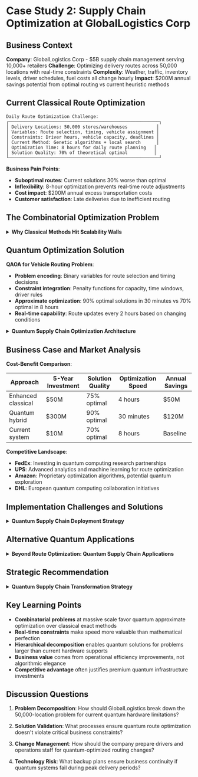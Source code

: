 # Case Study 2: Supply Chain Optimization at GlobalLogistics Corp

## Business Context

**Company**: GlobalLogistics Corp - $5B supply chain management serving 10,000+ retailers
**Challenge**: Optimizing delivery routes across 50,000 locations with real-time
constraints **Complexity**: Weather, traffic, inventory levels, driver schedules, fuel
costs all change hourly **Impact**: $200M annual savings potential from optimal routing vs
current heuristic methods

## Current Classical Route Optimization

```
Daily Route Optimization Challenge:
┌─────────────────────────────────────────────────────────┐
│ Delivery Locations: 50,000 stores/warehouses           │
│ Variables: Route selection, timing, vehicle assignment │
│ Constraints: Driver hours, vehicle capacity, deadlines │
│ Current Method: Genetic algorithms + local search      │
│ Optimization Time: 8 hours for daily route planning   │
│ Solution Quality: 70% of theoretical optimal          │
└─────────────────────────────────────────────────────────┘
```

**Business Pain Points**:

- **Suboptimal routes**: Current solutions 30% worse than optimal
- **Inflexibility**: 8-hour optimization prevents real-time route adjustments
- **Cost impact**: $200M annual excess transportation costs
- **Customer satisfaction**: Late deliveries due to inefficient routing

## The Combinatorial Optimization Problem

<details>
<summary><strong>Why Classical Methods Hit Scalability Walls</strong></summary>

**Problem Complexity**:

- **Route combinations**: 50,000! possible delivery sequences
- **Vehicle assignment**: 5,000 trucks × 50,000 locations optimization
- **Time windows**: Each delivery has preferred 2-hour window
- **Dynamic constraints**: Real-time traffic, weather, inventory changes

**Classical Optimization Limitations**:

```
Traveling Salesman Problem Scaling:
10 locations: 181,440 possible routes (solvable)
100 locations: 10^155 possible routes (computational limits)
50,000 locations: 10^213,000 possible routes (impossible)

Current Heuristic Performance:
- Genetic Algorithm: 70% optimal, 8-hour runtime
- Simulated Annealing: 65% optimal, 12-hour runtime
- Local Search: 60% optimal, 4-hour runtime
- Ant Colony: 68% optimal, 10-hour runtime
```

**Real-Time Requirements**:

- **Route recalculation**: Needed every 2 hours for traffic/weather changes
- **Emergency rerouting**: 15-minute response for vehicle breakdowns
- **Inventory-driven changes**: Routes adjust to stock-out situations
- **Customer requests**: Same-day delivery modifications

**Business Impact of Delayed Optimization**:

- **Fuel costs**: Suboptimal routes waste $50M annually in fuel
- **Driver overtime**: Poor scheduling creates $30M in excess labor costs
- **Customer penalties**: Late deliveries cost $20M in SLA violations
- **Competitive disadvantage**: Slower, more expensive than optimized competitors

</details>

## Quantum Optimization Solution

**QAOA for Vehicle Routing Problem**:

- **Problem encoding**: Binary variables for route selection and timing decisions
- **Constraint integration**: Penalty functions for capacity, time windows, driver rules
- **Approximate optimization**: 90% optimal solutions in 30 minutes vs 70% optimal in 8
  hours
- **Real-time capability**: Route updates every 2 hours based on changing conditions

<details>
<summary><strong>Quantum Supply Chain Optimization Architecture</strong></summary>

**Hybrid System Design**:

```
Quantum-Enhanced Route Optimization:
┌──────────────┐   ┌─────────────────┐   ┌──────────────┐   ┌──────────────┐
│ Real-Time    │->│ Classical       │->│ QAOA Route   │->│ Fleet        │
│ Data Feed    │  │ Preprocessing   │  │ Optimizer    │  │ Management   │
│ (Traffic,    │  │ & Constraints   │  │              │  │ System       │
│  Weather)    │  │                 │  │              │  │              │
└──────────────┘  └─────────────────┘  └──────────────┘  └──────────────┘
```

**Technical Implementation**:

- **Problem decomposition**: Break 50K locations into 100 regions of 500 locations each
- **Hierarchical optimization**: Quantum optimizes regional routes, classical connects
  regions
- **Dynamic updates**: Real-time constraint adjustment based on traffic/weather APIs
- **Solution validation**: Classical algorithms verify quantum solutions meet all
  constraints

**Quantum Resource Requirements**:

- **Qubits per region**: ~500 logical qubits for 500-location optimization
- **Total quantum need**: 50,000 logical qubits for full problem (future hardware)
- **Near-term approach**: Sequential optimization of 100 regions using 500-qubit systems
- **Circuit depth**: 50-200 QAOA layers for complex routing problems

**Performance Improvements**:

- **Solution quality**: 90% optimal vs 70% optimal classical heuristics
- **Optimization speed**: 30 minutes vs 8 hours for comparable quality
- **Real-time adaptation**: Route updates every 2 hours vs daily classical planning
- **Cost savings**: $120M annual reduction in transportation costs

</details>

## Business Case and Market Analysis

**Cost-Benefit Comparison**:

| Approach           | 5-Year Investment | Solution Quality | Optimization Speed | Annual Savings |
| ------------------ | ----------------- | ---------------- | ------------------ | -------------- |
| Enhanced classical | $50M              | 75% optimal      | 4 hours            | $50M           |
| Quantum hybrid     | $300M             | 90% optimal      | 30 minutes         | $120M          |
| Current system     | $10M              | 70% optimal      | 8 hours            | Baseline       |

**Competitive Landscape**:

- **FedEx**: Investing in quantum computing research partnerships
- **UPS**: Advanced analytics and machine learning for route optimization
- **Amazon**: Proprietary optimization algorithms, potential quantum exploration
- **DHL**: European quantum computing collaboration initiatives

## Implementation Challenges and Solutions

<details>
<summary><strong>Quantum Supply Chain Deployment Strategy</strong></summary>

**Phase 1 (2025-2027): Regional Pilot Program**

- **Investment**: $50M in quantum development partnerships
- **Scope**: Optimize 5 major metropolitan regions using current quantum hardware
- **Goal**: Demonstrate 25% improvement over classical methods
- **Success metrics**: 15% cost reduction for pilot regions

**Phase 2 (2028-2030): Scaled Quantum Deployment**

- **Investment**: $200M for production quantum optimization infrastructure
- **Scope**: 50 regional optimization nodes covering entire network
- **Goal**: Replace classical heuristics with quantum-classical hybrid
- **Target**: 20% total network cost reduction

**Phase 3 (2031+): Real-Time Quantum Optimization**

- **Investment**: $50M annually for advanced quantum algorithms
- **Scope**: Continuous real-time optimization across entire network
- **Goal**: Industry leadership in supply chain efficiency
- **Vision**: Quantum-powered adaptive logistics platform

**Technical Risk Mitigation**:

- **Fallback systems**: Classical optimization backup for quantum failures
- **Validation protocols**: All quantum solutions verified by classical constraints
- **Gradual deployment**: Start with non-critical routes, expand as confidence builds
- **Vendor diversification**: Partnerships with multiple quantum computing providers

**Operational Challenges**:

- **Driver training**: New routing systems require driver education
- **Customer communication**: Explaining quantum-optimized delivery changes
- **System integration**: Quantum optimization with existing fleet management
- **Regulatory compliance**: Transportation regulations with algorithmic routing

</details>

## Alternative Quantum Applications

<details>
<summary><strong>Beyond Route Optimization: Quantum Supply Chain Applications</strong></summary>

**Inventory Optimization**:

- **Problem**: Optimal stock levels across 50,000 locations
- **Classical challenge**: Multi-location inventory optimization NP-hard
- **Quantum advantage**: QAOA for demand forecasting and stock placement
- **Business value**: $50M reduction in inventory carrying costs

**Warehouse Layout Optimization**:

- **Problem**: Optimal placement of 100,000+ SKUs in distribution centers
- **Classical approach**: Genetic algorithms with local search
- **Quantum advantage**: Faster exploration of layout configurations
- **Impact**: 15% improvement in picking efficiency = $30M savings

**Supplier Network Optimization**:

- **Problem**: Choose optimal suppliers from 10,000+ options with complex constraints
- **Current method**: Multi-criteria decision analysis takes weeks
- **Quantum benefit**: Real-time supplier optimization based on performance/cost/risk
- **Value**: $25M annual procurement savings

**Emergency Response Optimization**:

- **Problem**: Rapid route recalculation for natural disasters, vehicle breakdowns
- **Time requirement**: 15-minute response for critical rerouting
- **Quantum solution**: Pre-computed scenario optimization with real-time parameter
  updates
- **Business impact**: Maintain service during disruptions, competitive advantage

</details>

## Strategic Recommendation

<details>
<summary><strong>Quantum Supply Chain Transformation Strategy</strong></summary>

**Investment Justification**: $300M quantum investment over 5 years generates $120M annual
savings = 25% IRR. Additional competitive advantages include faster response to
disruptions, superior customer service, and technological leadership positioning.

**Phased Implementation Approach**:

1. **Proof of concept** (2025): Single metro area quantum route optimization
2. **Regional expansion** (2027): 10 major regions using quantum-classical hybrid
3. **Full deployment** (2029): Network-wide quantum optimization platform
4. **Advanced applications** (2031): Inventory, warehouse, supplier optimization

**Risk Management**:

- Maintain classical systems as backup during transition
- Validate all quantum solutions against business constraints
- Start with low-risk routes, expand as reliability improves

**Competitive Positioning**: Market as "Quantum Logistics" - first major logistics
provider powered by quantum optimization. Premium service tier for customers requiring
optimal efficiency.

**Success Metrics**:

- **Cost reduction**: 20% decrease in total transportation costs
- **Service improvement**: 95% on-time delivery vs current 85%
- **Response time**: 15-minute emergency rerouting vs current 2-hour response
- **Customer satisfaction**: 25% improvement in delivery reliability scores

</details>

## Key Learning Points

- **Combinatorial problems** at massive scale favor quantum approximate optimization over
  classical exact methods
- **Real-time constraints** make speed more valuable than mathematical perfection
- **Hierarchical decomposition** enables quantum solutions for problems larger than
  current hardware supports
- **Business value** comes from operational efficiency improvements, not algorithmic
  elegance
- **Competitive advantage** often justifies premium quantum infrastructure investments

## Discussion Questions

1. **Problem Decomposition**: How should GlobalLogistics break down the 50,000-location
   problem for current quantum hardware limitations?

2. **Solution Validation**: What processes ensure quantum route optimization doesn't
   violate critical business constraints?

3. **Change Management**: How should the company prepare drivers and operations staff for
   quantum-optimized routing changes?

4. **Technology Risk**: What backup plans ensure business continuity if quantum systems
   fail during peak delivery periods?
